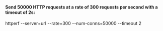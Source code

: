 #### Send 50000 HTTP requests at a rate of 300 requests per second with a timeout of 2s:
httperf --server=url --rate=300 --num-conns=50000 --timeout 2
